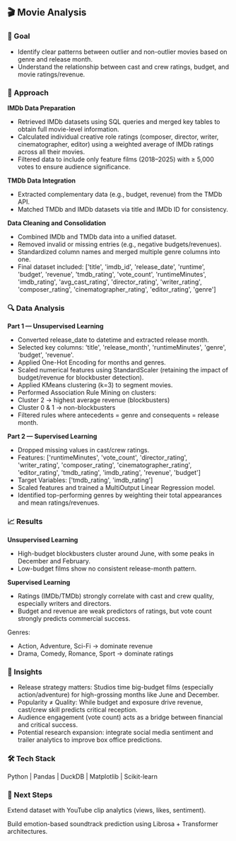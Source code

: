 ## 🎬 Movie Analysis

### 🎯 Goal
- Identify clear patterns between outlier and non-outlier movies based on genre and release month.
- Understand the relationship between cast and crew ratings, budget, and movie ratings/revenue.

### 🧩 Approach

**IMDb Data Preparation**
- Retrieved IMDb datasets using SQL queries and merged key tables to obtain full movie-level information.
- Calculated individual creative role ratings (composer, director, writer, cinematographer, editor) using a weighted average of IMDb ratings across all their movies.
- Filtered data to include only feature films (2018–2025) with ≥ 5,000 votes to ensure audience significance.

**TMDb Data Integration**
- Extracted complementary data (e.g., budget, revenue) from the TMDb API.
- Matched TMDb and IMDb datasets via title and IMDb ID for consistency.

**Data Cleaning and Consolidation**
- Combined IMDb and TMDb data into a unified dataset.
- Removed invalid or missing entries (e.g., negative budgets/revenues).
- Standardized column names and merged multiple genre columns into one.
- Final dataset included:
['title', 'imdb_id', 'release_date', 'runtime', 'budget', 'revenue',
 'tmdb_rating', 'vote_count', 'runtimeMinutes', 'imdb_rating',
 'avg_cast_rating', 'director_rating', 'writer_rating',
 'composer_rating', 'cinematographer_rating', 'editor_rating', 'genre']

### 🔍 Data Analysis

**Part 1 — Unsupervised Learning**
- Converted release_date to datetime and extracted release month.
- Selected key columns: 'title', 'release_month', 'runtimeMinutes', 'genre', 'budget', 'revenue'.
- Applied One-Hot Encoding for months and genres.
- Scaled numerical features using StandardScaler (retaining the impact of budget/revenue for blockbuster detection).
- Applied KMeans clustering (k=3) to segment movies.
- Performed Association Rule Mining on clusters:
- Cluster 2 → highest average revenue (blockbusters)
- Cluster 0 & 1 → non-blockbusters
- Filtered rules where antecedents = genre and consequents = release month.

**Part 2 — Supervised Learning**
- Dropped missing values in cast/crew ratings.
- Features:
['runtimeMinutes', 'vote_count', 'director_rating', 'writer_rating', 'composer_rating', 'cinematographer_rating', 'editor_rating', 'tmdb_rating', 'imdb_rating', 'revenue', 'budget']
- Target Variables:
['tmdb_rating', 'imdb_rating']
- Scaled features and trained a MultiOutput Linear Regression model.
- Identified top-performing genres by weighting their total appearances and mean ratings/revenues.

### 📈 Results

**Unsupervised Learning**
- High-budget blockbusters cluster around June, with some peaks in December and February.
- Low-budget films show no consistent release-month pattern.

**Supervised Learning**
- Ratings (IMDb/TMDb) strongly correlate with cast and crew quality, especially writers and directors.
- Budget and revenue are weak predictors of ratings, but vote count strongly predicts commercial success.

Genres:
- Action, Adventure, Sci-Fi → dominate revenue
- Drama, Comedy, Romance, Sport → dominate ratings

### 🧠 Insights
- Release strategy matters: Studios time big-budget films (especially action/adventure) for high-grossing months like June and December.
- Popularity ≠ Quality: While budget and exposure drive revenue, cast/crew skill predicts critical reception.
- Audience engagement (vote count) acts as a bridge between financial and critical success.
- Potential research expansion: integrate social media sentiment and trailer analytics to improve box office predictions.

### 🛠️ Tech Stack
Python | Pandas | DuckDB | Matplotlib | Scikit-learn

### 🧭 Next Steps
Extend dataset with YouTube clip analytics (views, likes, sentiment).

Build emotion-based soundtrack prediction using Librosa + Transformer architectures.
